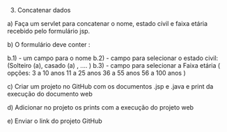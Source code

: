 3) Concatenar dados

a) Faça um servlet para concatenar o nome, estado cívil e faixa etária recebido pelo formulário jsp.

b) O formulário deve conter :

b.1) - um campo para o nome
b.2) - campo para selecionar  o estado civil: (Solteiro (a), casado (a) ,  .... )
b.3) -  campo para selecionar a Faixa etária ( opções:
3 a 10 anos
11 a 25 anos
36 a 55 anos
56 a 100 anos )

c) Criar um projeto no GitHub com os documentos .jsp e .java e print da execução do documento web

d) Adicionar no projeto os prints com a execução do projeto web

e) Enviar o link do projeto GitHub
